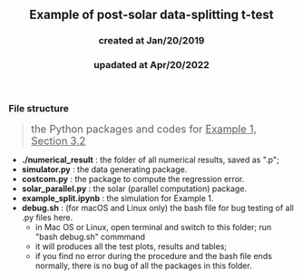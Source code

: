 <center><h2>Example of post-solar data-splitting t-test </h2></center>
<center><h3>created at Jan/20/2019</h3></center>
<center><h3>upadated at Apr/20/2022</h3></center>

<br>

### File structure
> <font size="4.5"> the Python packages and codes for <u>Example 1, Section 3.2</u> </font>

- **./numerical_result** : the folder of all numerical results, saved as ".p";
- **simulator.py** : the data generating package.
- **costcom.py** : the package to compute the regression error.
- **solar_parallel.py** : the solar (parallel computation) package.
- **example\_split.ipynb** : the simulation for Example 1.
- **debug.sh** : (for macOS and Linux only) the bash file for bug testing of all .py files here.
  * in Mac OS or Linux, open terminal and switch to this folder; run "bash debug.sh" commmand
  * it will produces all the test plots, results and tables;
  * if you find no error during the procedure and the bash file ends normally, there is no bug of all the packages in this folder.

<br>
